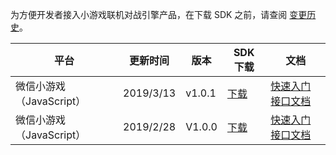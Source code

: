 
为方便开发者接入小游戏联机对战引擎产品，在下载 SDK 之前，请查阅 [变更历史](https://cloud.tencent.com/document/product/1038/33730)。


| 平台  | 更新时间   | 版本   | SDK 下载    | 文档    |
| ---- | ---- | ---- | ---- | ---- |
| 微信小游戏（JavaScript）   | 2019/3/13    | v1.0.1    | [下载](https://main.qcloudimg.com/raw/ed454bb9dd3b91c095dd4306dba9d4bf.zip)   |[快速入门](https://cloud.tencent.com/document/product/1038/33299)    [接口文档](https://cloud.tencent.com/document/product/1038/33315)    |
| 微信小游戏（JavaScript）   | 2019/2/28    | V1.0.0   | [下载](https://main.qcloudimg.com/raw/7dc6d5fb66e16e413bb3b41cf6f10582.zip)   |[快速入门](https://cloud.tencent.com/document/product/1038/33299)    [接口文档](https://cloud.tencent.com/document/product/1038/33315)    |
